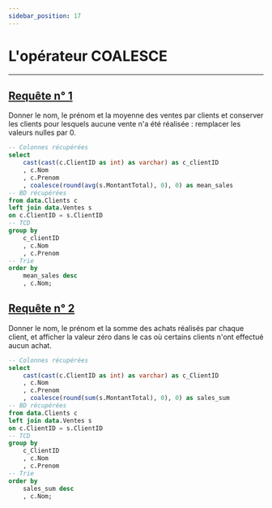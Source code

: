 ```yaml
---
sidebar_position: 17
---
```


# L'opérateur COALESCE

---

## <u>Requête n° 1</u>

Donner le nom, le prénom et la moyenne des ventes par clients et conserver les clients pour lesquels aucune vente n'a été réalisée : remplacer les valeurs nulles par 0.

<!-- Requête SQL -->

```sql query1
-- Colonnes récupérées
select
    cast(cast(c.ClientID as int) as varchar) as c_clientID
    , c.Nom
    , c.Prenom
    , coalesce(round(avg(s.MontantTotal), 0), 0) as mean_sales
-- BD récupérées
from data.Clients c
left join data.Ventes s
on c.ClientID = s.ClientID
-- TCD
group by
    c_clientID
    , c.Nom
    , c.Prenom
-- Trie
order by
    mean_sales desc
    , c.Nom;
```

<!-- Table -->
<DataTable data={query1} search=true rowShading=true totalRow=true rows=15>
    <Column id=Nom align=center/>
    <Column id=Prenom align=center/>
    <Column id=c_clientID title="N° Client" align=center totalAgg="Moyenne"/>
    <Column id=mean_sales title="CAHT moyen par client" align=center fmt='# ### " €"' totalAgg=mean contentType=colorscale scaleColor=brown/>
</DataTable>

## <u>Requête n° 2</u>

Donner le nom, le prénom et la somme des achats réalisés par chaque client, et afficher la valeur zéro dans le cas où certains clients n'ont effectué aucun achat.

<!-- Requête SQL -->

```sql query2
-- Colonnes récupérées
select
    cast(cast(c.ClientID as int) as varchar) as c_ClientID
    , c.Nom
    , c.Prenom
    , coalesce(round(sum(s.MontantTotal), 0), 0) as sales_sum
-- BD récupérées
from data.Clients c
left join data.Ventes s
on c.ClientID = s.ClientID
-- TCD
group by
    c_ClientID
    , c.Nom
    , c.Prenom
-- Trie
order by
    sales_sum desc
    , c.Nom;
```

<!-- Table -->

<DataTable data={query2} search=true rowShading=true totalRow=true rows=15>
    <Column id=Nom align=center/>
    <Column id=Prenom align=center/>
    <Column id=c_ClientID title="N° client" align=center totalAgg=Total/>
    <Column id=sales_sum title="CAHT par client" align=center fmt='# ### " €"' contentType=colorscale scaleColor=orange/>
</DataTable>

